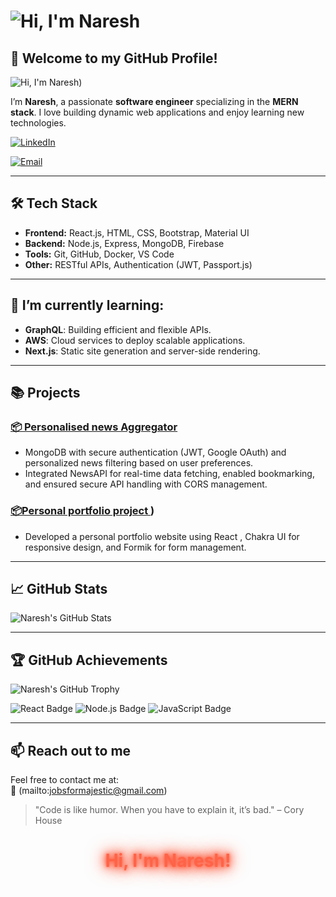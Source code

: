 # ![Hi, I'm Naresh](https://avatars.githubusercontent.com/u/XXXXXX?v=4)

## 🌟 Welcome to my GitHub Profile!

![Hi, I'm Naresh](https://avatars.githubusercontent.com/u/github.com/Nareshnkn))


I’m **Naresh**, a passionate **software engineer** specializing in the **MERN stack**. I love building dynamic web applications and enjoy learning new technologies.

[![LinkedIn](https://img.shields.io/badge/LinkedIn-Profile-blue)](https://www.linkedin.com/in/naresh-kumar-n-7a1639117/)

[![Email](https://img.shields.io/badge/Email-naresh@example.com-green)](mailto:jobsformajestic@gmail.com)

---

## 🛠️ Tech Stack

- **Frontend:** React.js, HTML, CSS, Bootstrap, Material UI
- **Backend:** Node.js, Express, MongoDB, Firebase
- **Tools:** Git, GitHub, Docker, VS Code
- **Other:** RESTful APIs, Authentication (JWT, Passport.js)

---

## 🌱 I’m currently learning:

- **GraphQL**: Building efficient and flexible APIs.
- **AWS**: Cloud services to deploy scalable applications.
- **Next.js**: Static site generation and server-side rendering.

---

## 📚 Projects

### [📦 Personalised news Aggregator]([https://github.com/naresh/project-1](https://github.com/Nareshnkn/News-aggregator-))
* MongoDB with secure authentication (JWT, Google OAuth) and personalized
news filtering based on user preferences.
* Integrated NewsAPI for real-time data fetching, enabled bookmarking, and
ensured secure API handling with CORS management.

### [📦Personal portfolio project ](https://github.com/Nareshnkn/naresh-portfolio-28-09-2024))
* Developed a personal portfolio website using React , Chakra UI for
responsive design, and Formik for form management.
---

## 📈 GitHub Stats

![Naresh's GitHub Stats](https://github-readme-stats.vercel.app/api?username=naresh&show_icons=true&theme=radical)


---

## 🏆 GitHub Achievements

![Naresh's GitHub Trophy](https://github-profile-trophy.vercel.app/?username=naresh&theme=algolia)

![React Badge](https://img.shields.io/badge/-React-61DBFB?style=flat&logo=react&logoColor=black)
![Node.js Badge](https://img.shields.io/badge/-Node.js-339933?style=flat&logo=node.js&logoColor=white)
![JavaScript Badge](https://img.shields.io/badge/-JavaScript-F7DF1E?style=flat&logo=javascript&logoColor=black)

---

## 📫 Reach out to me

Feel free to contact me at:  
📧 (mailto:jobsformajestic@gmail.com)

> "Code is like humor. When you have to explain it, it’s bad." – Cory House

<h1 align="center">
  <span style="color: #ff6347; animation: glowing 1.5s infinite alternate;">Hi, I'm Naresh!</span>
</h1>

<style>
@keyframes glowing {
  0% { text-shadow: 0 0 5px #ff6347, 0 0 10px #ff6347, 0 0 15px #ff6347, 0 0 20px #ff6347, 0 0 30px #ff6347; }
  50% { text-shadow: 0 0 10px #ff6347, 0 0 20px #ff6347, 0 0 30px #ff6347, 0 0 40px #ff6347, 0 0 50px #ff6347; }
  100% { text-shadow: 0 0 5px #ff6347, 0 0 10px #ff6347, 0 0 15px #ff6347, 0 0 20px #ff6347, 0 0 30px #ff6347; }
}
</style>
